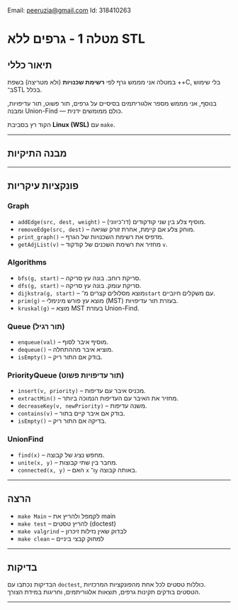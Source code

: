  Email: peeruzia@gmail.com
 Id: 318410263

# מטלה 1 - גרפים ללא STL

## תיאור כללי

במטלה אני מממש גרף לפי **רשימת שכנויות** (ולא מטריצה) בשפת ++C, בלי שימוש ב־STL בכלל.

בנוסף, אני מממש מספר אלגוריתמים בסיסיים על גרפים, תור פשוט, תור עדיפויות, ומבנה Union-Find — כולם ממומשים ידנית.

הקוד רץ בסביבת **Linux (WSL)** עם `make`.

---

## מבנה התיקיות


---

## פונקציות עיקריות

### Graph
- `addEdge(src, dest, weight)` – מוסיף צלע בין שני קודקודים (דו־כיווני).
- `removeEdge(src, dest)` – מוחק צלע אם קיימת, אחרת זורק שגיאה.
- `print_graph()` – מדפיס את רשימת השכנויות של הגרף.
- `getAdjList(v)` – מחזיר את רשימת השכנים של קודקוד `v`.

### Algorithms
- `bfs(g, start)` – סריקת רוחב. בונה עץ סריקה.
- `dfs(g, start)` – סריקת עומק. בונה עץ סריקה.
- `dijkstra(g, start)` – מוצא מסלולים קצרים מ־`start` עם משקלים חיוביים.
- `prim(g)` – מוצא עץ פורש מינימלי (MST) בעזרת תור עדיפויות.
- `kruskal(g)` – מוצא MST בעזרת Union-Find.

### Queue (תור רגיל)
- `enqueue(val)` – מוסיף איבר לסוף.
- `dequeue()` – מוציא איבר מההתחלה.
- `isEmpty()` – בודק אם התור ריק.

### PriorityQueue (תור עדיפויות פשוט)
- `insert(v, priority)` – מכניס איבר עם עדיפות.
- `extractMin()` – מחזיר את האיבר עם העדיפות הנמוכה ביותר.
- `decreaseKey(v, newPriority)` – משנה עדיפות.
- `contains(v)` – בודק אם איבר קיים בתור.
- `isEmpty()` – בדיקה אם התור ריק.

### UnionFind
- `find(x)` – מחפש נציג של קבוצה.
- `unite(x, y)` – מחבר בין שתי קבוצות.
- `connected(x, y)` – האם `x` ו־`y` באותה קבוצה.

---

## הרצה

- `make Main` – לקמפל ולהריץ את main
- `make test` – להריץ טסטים (doctest)
- `make valgrind` – לבדוק שאין נזילות זיכרון
- `make clean` – למחוק קבצי ביניים

---

## בדיקות

הבדיקות נכתבו עם `doctest`, כוללות טסטים לכל אחת מהפונקציות המרכזיות.  
הטסטים בודקים תקינות גרפים, תוצאות אלגוריתמים, וחריגות במידת הצורך.

---
